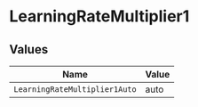 # LearningRateMultiplier1


## Values

| Name                          | Value                         |
| ----------------------------- | ----------------------------- |
| `LearningRateMultiplier1Auto` | auto                          |